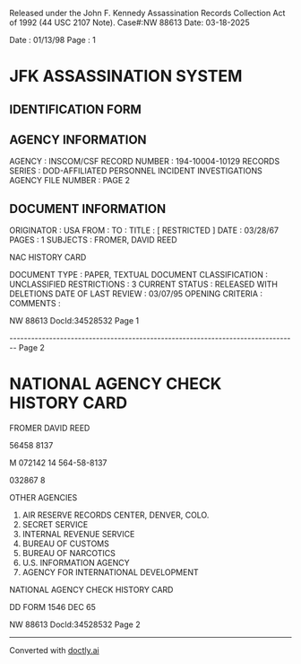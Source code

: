 Released under the John F. Kennedy
Assassination Records Collection Act of
1992 (44 USC 2107 Note). Case#:NW
88613 Date: 03-18-2025

Date : 01/13/98
Page : 1

# JFK ASSASSINATION SYSTEM
## IDENTIFICATION FORM

## AGENCY INFORMATION

AGENCY : INSCOM/CSF
RECORD NUMBER : 194-10004-10129
RECORDS SERIES : DOD-AFFILIATED PERSONNEL INCIDENT INVESTIGATIONS
AGENCY FILE NUMBER : PAGE 2

## DOCUMENT INFORMATION

ORIGINATOR : USA
FROM :
TO :
TITLE : [ RESTRICTED ]
DATE : 03/28/67
PAGES : 1
SUBJECTS : FROMER, DAVID REED

NAC HISTORY CARD

DOCUMENT TYPE : PAPER, TEXTUAL DOCUMENT
CLASSIFICATION : UNCLASSIFIED
RESTRICTIONS : 3
CURRENT STATUS : RELEASED WITH DELETIONS
DATE OF LAST REVIEW : 03/07/95
OPENING CRITERIA :
COMMENTS :

NW 88613 DocId:34528532 Page 1


-------------------------------------------------------------------------------- Page 2

# NATIONAL AGENCY CHECK HISTORY CARD

FROMER DAVID REED

56458 8137

M 072142 14 564-58-8137

032867 8

OTHER AGENCIES

1.  AIR RESERVE RECORDS CENTER, DENVER, COLO.
2.  SECRET SERVICE
3.  INTERNAL REVENUE SERVICE
4.  BUREAU OF CUSTOMS
5.  BUREAU OF NARCOTICS
6.  U.S. INFORMATION AGENCY
7.  AGENCY FOR INTERNATIONAL DEVELOPMENT

NATIONAL AGENCY CHECK HISTORY CARD

DD FORM 1546 DEC 65

NW 88613 Docld:34528532 Page 2


---
Converted with [doctly.ai](https://doctly.ai)